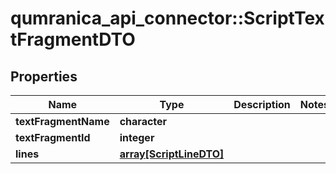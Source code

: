 # qumranica_api_connector::ScriptTextFragmentDTO

## Properties
Name | Type | Description | Notes
------------ | ------------- | ------------- | -------------
**textFragmentName** | **character** |  | 
**textFragmentId** | **integer** |  | 
**lines** | [**array[ScriptLineDTO]**](ScriptLineDTO.md) |  | 


